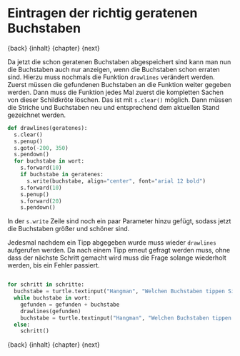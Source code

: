 # Eintragen der richtig geratenen Buchstaben

{back} {inhalt} {chapter} {next}

Da jetzt die schon geratenen Buchstaben abgespeichert sind kann man nun die Buchstaben auch nur anzeigen, wenn die Buchstaben schon erraten sind. Hierzu muss nochmals die Funktion `drawlines` verändert werden. Zuerst müssen die gefundenen Buchstaben an die Funktion weiter gegeben werden. Dann muss die Funktion jedes Mal zuerst die kompletten Sachen von dieser Schildkröte löschen. Das ist mit `s.clear()` möglich. Dann müssen die Striche und Buchstaben neu und entsprechend dem aktuellen Stand gezeichnet werden.

```python
def drawlines(geratenes):
  s.clear()
  s.penup()
  s.goto(-200, 350)
  s.pendown()
  for buchstabe in wort:
    s.forward(10)
    if buchstabe in geratenes:
      s.write(buchstabe, align="center", font="arial 12 bold")
    s.forward(10)
    s.penup()
    s.forward(20)
    s.pendown()
```

In der `s.write` Zeile sind noch ein paar Parameter hinzu gefügt, sodass jetzt die Buchstaben größer und schöner sind.

Jedesmal nachdem ein Tipp abgegeben wurde muss wieder `drawlines` aufgerufen werden. Da nach einem Tipp erneut gefragt werden muss, ohne dass der nächste Schritt gemacht wird muss die Frage solange wiederholt werden, bis ein Fehler passiert.

```python

for schritt in schritte:
  buchstabe = turtle.textinput("Hangman", "Welchen Buchstaben tippen Sie?") or ""
  while buchstabe in wort:
    gefunden = gefunden + buchstabe
    drawlines(gefunden)
    buchstabe = turtle.textinput("Hangman", "Welchen Buchstaben tippen Sie?") or ""
  else:
    schritt()
```

{back} {inhalt} {chapter} {next}
